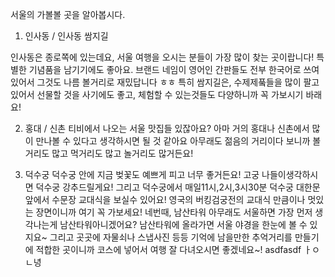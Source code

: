 서울의 가볼볼 곳을 알아봅시다.


1. 인사동 / 인사동 쌈지길

인사동은 종로쪽에 있는데요, 서울 여행을 오시는 분들이 가장 많이 찾는 곳이랍니다!
특별한 기념품을 남기기에도 좋아요.
브랜드 네임이 영어인 간판들도 전부 한국어로 쓰여있어서 그것도 나름 볼거리로 재밌답니다 ㅎㅎ
특히 쌈지길은, 수제제풐들을 많이 팔고있어서 선물할 것을 사기에도 좋고, 체험할 수 있는것들도 다양하니까 꼭 가보시기 바래요!


2. 홍대 / 신촌
티비에서 나오는 서울 맛집들 있잖아요?
아마 거의 홍대나 신촌에서 많이 만나볼 수 있다고 생각하시면 될 것 같아요
아무래도 젊음의 거리이다 보니까 볼거리도 많고 먹거리도 많고 놀거리도 많거든요!

3. 덕수궁
덕수궁 안에 지금 벚꽃도 예쁘게 피고 너무 좋거든요!
고궁 나들이생각하시면 덕수궁 강추드릴게요!
그리고 덕수궁에서 매일11시,2시,3시30분 덕수궁 대한문 앞에서
수문장 교대식을 보실수 있어요!
영국의 버킹검궁전의 교대식 만큼이나 멋있는 장면이니까 여기 꼭 가보세요!
네번때, 남산타워
아무래도 서울하면 가장 먼저 생각나는게 남산타워아니겠어요?
남산타워에 올라가면 서울 야경을 한눈에 볼 수 있지요~
그리고 곳곳에 자물쇠나 스냅사진 등등 기억에 남을만한 추억거리를 만들기에
적합한 곳이니까 코스에 넣어서 여행 잘 다녀오시면 좋겠네요~!
asdfasdf
 ㅏㅇㄴ녕